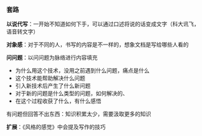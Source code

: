 ### 套路

**以说代写**：一开始不知道如何下手，可以通过口述将说的话变成文字（科大讯飞，语音转文字）

**对象感**：对于不同的人，书写的内容是不一样的，想象文档是写给哪些人看的

**问问题**：以问问题为脉络进行内容填充

- 为什么用这个技术，没用之前遇到什么问题，痛点是什么
- 这个技术能帮助解决什么问题
- 引入新技术后产生了什么新问题
- 对于新的问题是什么类型的问题，如何解决的、
- 在这个过程收获了什么，有什么感悟



有问题但回答不出东西：知识积累太少，需要汲取更多的知识



**扩展**：《风格的感觉》中会提及写作的技巧